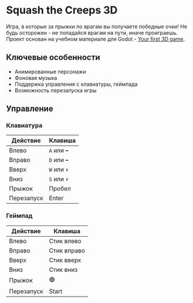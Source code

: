 # Squash the Creeps 3D
Игра, в которые за прыжки по врагам вы получаете победные очки! Не будь осторожен - не попадайся врагам на пути, иначе проиграешь.      
Проект основан на учебном материале для Godot - [Your first 3D game](https://docs.godotengine.org/en/stable/getting_started/first_3d_game/index.html).

## Ключевые особенности
- Анимированные персонажи
- Фоновая музыка
- Поддержка управления с клавиатуры, геймпада
- Возможность перезапуска игры

## Управление
### Клавиатура
|Действие|Клавиша|
|-----------|-------|
|Влево|`A` или `⬅`|
|Вправо|`D` или `➡`|
|Вверх|`W` или `⬆`|
|Вниз|`S` или `⬇`|
|Прыжок| Пробел |
|Перезапуск|Enter|

### Геймпад
|Действие|Клавиша|
|-----------|-------|
|Влево|Стик влево|
|Вправо|Стик вправо|
|Вверх|Стик вверх|
|Вниз|Стик вниз|
|Прыжок|🟢 |
|Перезапуск|Start|
